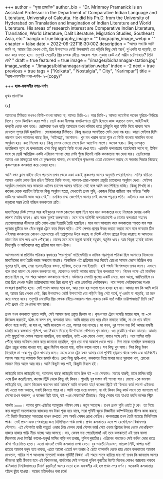 +++
author = "মৃন্ময় প্রামাণিক"
author_bio = "Dr. Mrinmoy Pramanick is an Assistant Professor in the Department of Comparative Indian Language and Literature, University of Calcutta. He did his Ph.D. from the University of Hyderabad on Translation and Imagination of Indian Literature and World Literature.  His areas of research interest are Comparative Indian Literature, Translation, World Literature, Dalit Literature, Migration Studies, Southeast Asia, etc."
bangla = true
biography_image = ""
biography_image_webp = ""
chapter = false
date = 2022-09-22T18:30:00Z
description = "আমার সখ কি আমি জানি না, আমার প্রিয় লেখক নেই, প্রিয় উপন্যাসও নেই! উপন্যাসই তো পড়িনি কিছু সেই অর্থে, দু’একটা যা পড়েছি, তা মনে করে বলতে হবে। তদুপরি মেয়েটির প্রিয় লেখক রবীন্দ্র-নজরুল-শরৎ-সুকান্ত কেউ নয়! সঞ্জীব চট্টোপাধ্যায়? তিনি কে? "
draft = true
featured = true
image = "/images/bidhannagar-station.jpg"
image_webp = "/images/bidhannagar-station.webp"
index = -2
next = true
previous = true
tags = ["Kolkata", " Nostalgia", " City", "Karimpur"]
title = "হাফ-মফস্বলীর নগর-দর্শন- ২-(copy)"

+++
**হাফ-মফস্বলীর নগর-দর্শন**

মৃন্ময় প্রামাণিক

(২)

আমাদের টিভিতে কখনও ডিডি-বাংলা আসত না, আসত ডিডি-১। আর ডিডি-২ আসত অ্যান্টেনা অনেক ঘুরিয়ে-ফিরিয়ে নিলে। তাও ঝিলঝিল করত পর্দা। ছোট কাকা নীলগঞ্জ বাসডিপোতে ট্রেনি হিসাবে কাজ করতেন তখন, আইটিআই কল্যাণী থেকে পাশ করে। ছোটকাকা যখন বাড়ি আসতেন তখন শনিবার রাতে চুপিচুপি পড়া ফাঁকি দিয়ে কাকার সঙ্গে দেখতাম সুপার হিট মুকাবিলা। সেজোকাকার টিভিতে। কিন্তু বড়দের আপত্তিতে সেটা দেখা বন্ধ হয়। কারণ সেইসব হিন্দি নাচগান তখন আমাদের কাছে ছিল, ‘লাইলাপ্পা’, অশোভন। খুব মন খারাপ হতো শুনে যে ডিডি বাংলায় সারাদিন বাংলা অনুষ্ঠান হয়। কত সিনেমা হয়। কিন্তু সেসব দেখতে গেলে ডিস অ্যান্টেনা লাগে। অনেক খরচ। কিন্তু চমৎকৃত হয়েছিলাম শুনে যে কলকাতায় ওসব কিছু ছাড়াই ডিডি বাংলা দেখা যায়। এমনকি কলকাতায় অ্যান্টেনাই লাগে না, টিভির সঙ্গে যে ছোট্ট অতিরিক্ত একটা এরিয়েল পাওয়া যেত সেটা গুঁজে দিলেই নাকি কলকাতায় সব দেখা যায়। ছোটবেলায় আমার এক মাসতুতো দাদা যে কৃষ্ণনগরে থাকত, সে বলেছিল কৃষ্ণনগর এতো ডেভেলপ করছে যে সরকার সিদ্ধান্ত নিয়েছে কৃষ্ণনগরকে কলকাতা করে দেওয়া হবে।

আমি যখন ক্লাস নাইন-টেনে পড়তাম তখন থেকে একা একাই কৃষ্ণনগর আসার অনুমতি পেয়েছিলাম। মাসির বাড়িতে আসার একটা লোভ ছিল রঙিন টিভিতে ডিডি বাংলা, আলফা-তারা-আকাশ প্রভৃতি চ্যানেলের অনুষ্ঠান দেখা। সেইসব অনুষ্ঠান দেখতাম আর ভাবতাম এইসব চ্যানেল আমার বাড়িতে নেই বলে আমি কত পিছিয়ে যাচ্ছি। কিচ্ছু শিখছি না। কলেজ থেকে ক্যান্টিন টাইপের কিছু অনুষ্ঠান হতো, সেখানেই প্রথম শুনি, একজন গিটার বাজিয়ে গান গাইছে “কফি হাউসের আড্ডাটা আজ আর নেই”। চমকিত শ্রদ্ধা জেগেছিল আমার সেই কলেজ পড়ুয়ার প্রতি। এইভাবে এক কামনা জড়ানো সম্ভ্রম তৈরি হচ্ছিল কলকাতার প্রতি।

মাধ্যমিকের টেস্ট পেপার আর হাইস্কুলের সমস্ত কোশ্চেন ব্যাঙ্ক ছিল মনে মনে কলকাতার মধ্যে নিজেকে দেখার একটা লালসা তৈরির কারণ। প্রায় সমস্ত স্কুলই কলকাতার। মনে মনে অনির্দিষ্ট কলকাতাবাসী ও তামাম কলকাতা শহরের ছেলেমেয়েদের জীবনের প্রতি লোভ-শ্রদ্ধা ইত্যাদি তৈরি হয়েছিল। মনে মনে ভাবতাম কবে কলকাতায় পড়তে যাব আর পুজোর ছুটিতে দল বেঁধে বন্ধুরা ট্রেনে করে ফিরব বাড়ি। টেস্ট পেপার প্রশ্নের উত্তর করতে করতে মনে মনে ভাবতাম ঠিক এইসময় কলকাতার কোনও ছেলেমেয়ে এই প্রশ্নগুলোর উত্তর করছে বা টেস্টে এইসব প্রশ্নের উত্তর করেছে যা আমাদের হাতে তিন মাস পরে এসে পৌঁছচ্ছে। তাদের মনে মনে কল্পনা করেছি বহুবার, বহুদিন ধরে। আর বিমুগ্ধ হয়েছি তাদের বিদ্যাবুদ্ধি ও স্মার্টনেসের কল্প প্রতিমা মনে মনে এঁকে।

আনন্দমেলা বা প্রতিদিন পত্রিকার বুধবারের ‘পড়াশুনো’ সাপ্লিমেন্টারি ও মাসিক পড়াশুনো পত্রিকা ছিল আমাদের নিজেদের মাধ্যমিকের জন্য তৈরি করার অন্যতম মাধ্যম। অন্যদিকে এই প্রক্রিয়ার মধ্য দিয়েই চোখের সামনে ভেসে উঠছিল কত স্কুলের ছবি, নাম, সেরা ছাত্রছাত্রীদের বক্তব্য, ছবিসহ, তাদের সখ ইত্যাদি। হবি শব্দটা বিশেষভাবে তখন জানা। এখানে বলে রাখা ভালো যে কেবল কলকাতা নয়, যেকোনও নগরই আমার কাছে ছিল কলকাতা সম। নিদেন পক্ষে এই মানসিক প্রত্যয় ছিল যে, সব শহর আসলে কলকাতার পাশে। বর্ধমানের মেমারি স্কুলের একটি মেয়ে, মনে আছে, জানিয়েছিল যে তার প্রিয় লেখক সঞ্জীব চট্টোপাধ্যায় আর প্রিয় রচনা দুই খন্ডে প্রকাশিত লোটাকম্বল। পরে অবশ্য লোটাকম্বলের অখন্ড সংস্করণ প্রকাশিত হবে। সেই প্রথম আমার মনে হল, আর বোধ হয় ভালো ছাত্র হওয়া হল না। আমার সখ কি আমি জানি না, আমার প্রিয় লেখক নেই, প্রিয় উপন্যাসও নেই! উপন্যাসই তো পড়িনি কিছু সেই অর্থে, দু’একটা যা পড়েছি, তা মনে করে বলতে হবে। তদুপরি মেয়েটির প্রিয় লেখক রবীন্দ্র-নজরুল-শরৎ-সুকান্ত কেউ নয়! সঞ্জীব চট্টোপাধ্যায়? তিনি কে? সেই প্রথম এই লেখকের নাম জানা।

প্রথম যখন কলকাতা ঘুরতে আসি, সেই আসার জন্য প্রস্তুত ছিলাম না। কৃষ্ণনগরে ট্রেনে বসেছি মায়ের সঙ্গে, মা -কে জিজ্ঞেস করতেই, হঠাৎ মা বলল চল, কলকাতা যাব। আমি মায়ের হাত ধরে টেনে নামাতে যাচ্ছি, মা কে প্রায় কাঁদো কাঁদো হয়ে বলছি, না যাব না, আমি জানতাম না তো, আমার ভয় লাগছে। মা বলল, ধুর পাগল ভয় কি! আমার বান্ধবী চাকরি করে কলকাতা পুলিশে, ওর ঠিকানে দিয়েছে উল্টোডাঙ্গা স্টেশনের খুব কাছে। ওর কুয়ার্টারে থাকব আমরা। আমার সেই মুহুর্তে সব কেমন অচেনা লাগছিল, ভয় লাগছিল, ভাই -কে ফেলে এলাম, বাবাও সঙ্গে নেই। পরে মাসির বাড়ি পৌঁছে বাবার অফিসে ফোন করে জানানো হয়েছিল, শুনে তো বাবা আকাশ থেকে পড়ে। দিদা মাকে বলেছিল কলকাতার ট্রেনে প্রছুর খাবার পাওয়া যায়, প্রচুর জিনিস পাওয়া যায়, বাড়ির কাজে লাগে। সব কিছু খুব সস্তা। দিদা কিছু টাকা দিয়েছিল মা -কে শুধু ট্রেনে খাওয়ার জন্য। ক্রমে ক্রমে ট্রেন যখন আমার চেনা পৃথিবী ছাড়তে থাকে তখন এক অনির্বচনীয় আনন্দ আর স্বপ্ন আমাকে ঘিরে জমাট বাঁধে। দ্রুত কিছু ছবি-কথা, কলকাতা নিয়ে মাথার মধ্যে ঘুরপাক খায়, চোখের সামনে দিয়ে আসে আর যায়। আমি কিছুটা ভয় পাই, কিছুটা বিহ্বল হই।

লাইব্রেরি মানে লাইব্রেরি নয়, আমাদের কাছে লাইব্রেরি মানে ছিল বই -এর দোকান। মায়ের বান্ধবী, মানে মাসির বাড়ি এসে ঠিক করেছিলাম, কলেজ স্ট্রিট থেকে কিছু বই কিনব। শুনেছি খুব সস্তায় বই পাওয়া যায়। মেসো -কে বললাম লাইব্রেরি যাব, মেসো জিজ্ঞেস করলেন কার্ড আছে? আমি ভাবলাম যাহ! কলেজ স্ট্রিটে বই কিনতে কার্ড লাগে! এইজন্য বই এতো সস্তা ওখানে, সবাই কিনতে পারে না। আমি ভয়ে ভয়ে বললাম, না বই কিনব কিন্তু কার্ড লাগে তো জানতাম না! মেসো তখন বললেন, ও কলেজ স্ট্রিট যাবে, বই -এর দোকানে? ঠিকাছে। কিন্তু সেবার আর যাওয়া হয়নি কলেজ স্ট্রিট।

সালটা ২০০০। আমার ক্লাস এইটের অ্যানুয়াল পরীক্ষা শেষ। নতুন সহস্রাব্দ। তখন প্রথম শুনি ওয়াই টু কে। তা নিয়ে কত জল্পনা! বড়লোকদের ব্যাংকের সব টাকা শূন্য হয়ে যাবে, সারা পৃথিবী জুড়ে বিজ্ঞানীরা কম্পিউটারের কীসব কাজ করছে এই বিরাট বিশ্বজোড়া সভ্যতার ভাঙন রুখতে! শেষ অবধি সেসব রোখা গেছিল। কলকাতায় তখন তৈরি হয়েছে মিলিনিয়াম পার্ক। সেই প্রথম এবং শেষবারের জন্য মিলিনিয়াম পার্ক দেখা। প্রথম কলকাতায় এসে পা রেখেছিলাম বিধাননগর স্টেশনে। এই স্টেশনটা ভারী অদ্ভুত! ওভার ব্রিজ কেবল যেন! স্টেশন কম! সেই ওভার ব্রিজের উপর থেকে দেখেছিলাম হাজার হাজার গাড়ি নীচে যাচ্ছে আর আসছে। ভয়, কেবল ভয় পেয়েছিলাম! এই তবে কলকাতা! এই তবে বাংলা সিনেমায় দেখা ট্যাক্সি! কালো-হলুদ! মাসির বাড়ি দশ তলায়, পুলিশ কুয়ার্টার। এপ্রিলের গরমেরও সেই কদিন ভোর রাতে কাঁথা গাঁয়ে দিতে হতো। এতো হাওয়া! গোটা কলকাতা দেখা যেত। যুব ভারতী ক্রিড়াঙ্গন, সায়েন্স সিটি, ধাপার মাঠ! রাতের আকাশ হলুদ হয়ে থাকত, এতো আলো এতো! দশ তলার ঐ ছোট্ট ব্যালকনি থেকে রাত জেগে কলকাতার আকাশ দেখতাম, গাড়ির শ শ আওয়াজ শুনতাম! অবাক পৃথিবী! বিস্ময়! এই শহরে মানুষ হারিয়ে যায় না! তখন কি জানতাম আমার জীবনের স্থায়ী ঠিকানা হবে এই বিধাননগর, হার্ডকোর সেই দশতলা পুলিশ কুয়ার্টার উল্টো দিকের কোনও জায়গায় থাকবে কলিকাতা বিশ্ববিদ্যালয়ের টিচার্স কুয়ার্টার! আমার মতো হাফ-মফস্বলীর এই হল প্রথম নগর দর্শন। অনেকটা কলকাতার আঁচল ছুঁয়ে যাওয়া। অন্ধের হস্তিদর্শনও বলা চলে!
